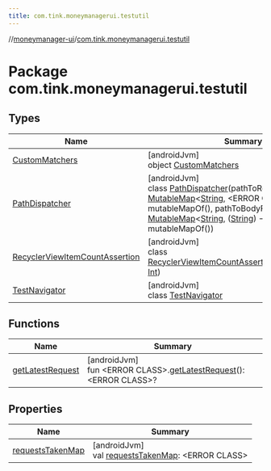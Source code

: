 ```yaml
---
title: com.tink.moneymanagerui.testutil
---
```

//[moneymanager-ui](../../index.html)/[com.tink.moneymanagerui.testutil](index.html)



# Package com.tink.moneymanagerui.testutil



## Types


| Name | Summary |
|---|---|
| [CustomMatchers](-custom-matchers/index.html) | [androidJvm]<br>object [CustomMatchers](-custom-matchers/index.html) |
| [PathDispatcher](-path-dispatcher/index.html) | [androidJvm]<br>class [PathDispatcher](-path-dispatcher/index.html)(pathToResponseMap: [MutableMap](https://kotlinlang.org/api/latest/jvm/stdlib/kotlin.collections/-mutable-map/index.html)&lt;[String](https://kotlinlang.org/api/latest/jvm/stdlib/kotlin/-string/index.html), &lt;ERROR CLASS&gt;&gt; = mutableMapOf(), pathToBodyFilterMap: [MutableMap](https://kotlinlang.org/api/latest/jvm/stdlib/kotlin.collections/-mutable-map/index.html)&lt;[String](https://kotlinlang.org/api/latest/jvm/stdlib/kotlin/-string/index.html), ([String](https://kotlinlang.org/api/latest/jvm/stdlib/kotlin/-string/index.html)) -&gt; [Boolean](https://kotlinlang.org/api/latest/jvm/stdlib/kotlin/-boolean/index.html)&gt; = mutableMapOf()) |
| [RecyclerViewItemCountAssertion](-recycler-view-item-count-assertion/index.html) | [androidJvm]<br>class [RecyclerViewItemCountAssertion](-recycler-view-item-count-assertion/index.html)(expectedCount: [Int](https://kotlinlang.org/api/latest/jvm/stdlib/kotlin/-int/index.html)) |
| [TestNavigator](-test-navigator/index.html) | [androidJvm]<br>class [TestNavigator](-test-navigator/index.html) |


## Functions


| Name | Summary |
|---|---|
| [getLatestRequest](get-latest-request.html) | [androidJvm]<br>fun &lt;ERROR CLASS&gt;.[getLatestRequest](get-latest-request.html)(): &lt;ERROR CLASS&gt;? |


## Properties


| Name | Summary |
|---|---|
| [requestsTakenMap](requests-taken-map.html) | [androidJvm]<br>val [requestsTakenMap](requests-taken-map.html): &lt;ERROR CLASS&gt; |

